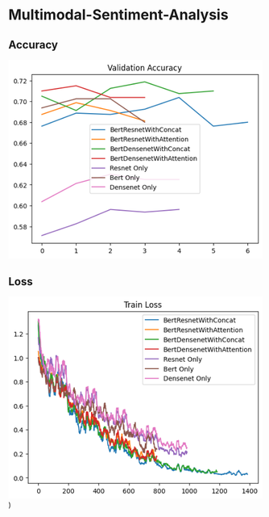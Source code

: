 # Multimodal-Sentiment-Analysis
## Accuracy 
![Example Image](https://github.com/Amanda-WangXiao/Multimodal-Sentiment-Analysis/blob/main/img/Accuracy.png)
## Loss
![Example Image](https://github.com/Amanda-WangXiao/Multimodal-Sentiment-Analysis/blob/main/img/Loss.png))
